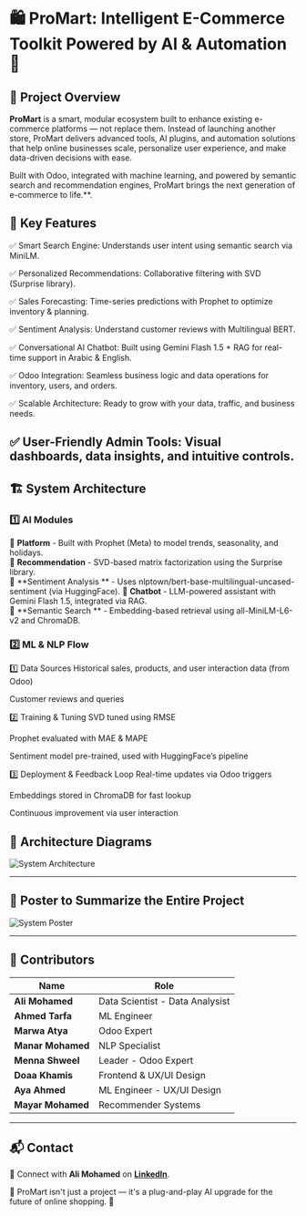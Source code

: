 # 🛍️ ProMart: Intelligent E-Commerce Toolkit Powered by AI & Automation 🚀

## 📌 Project Overview

**ProMart** is a smart, modular ecosystem built to enhance existing e-commerce platforms — not replace them. Instead of launching another store, ProMart delivers advanced tools, AI plugins, and automation solutions that help online businesses scale, personalize user experience, and make data-driven decisions with ease.

Built with Odoo, integrated with machine learning, and powered by semantic search and recommendation engines, ProMart brings the next generation of e-commerce to life.**.

## 🚀 Key Features

✅ Smart Search Engine: Understands user intent using semantic search via MiniLM.

✅ Personalized Recommendations: Collaborative filtering with SVD (Surprise library).

✅ Sales Forecasting: Time-series predictions with Prophet to optimize inventory & planning.

✅ Sentiment Analysis: Understand customer reviews with Multilingual BERT.

✅ Conversational AI Chatbot: Built using Gemini Flash 1.5 + RAG for real-time support in Arabic & English.

✅ Odoo Integration: Seamless business logic and data operations for inventory, users, and orders.

✅ Scalable Architecture: Ready to grow with your data, traffic, and business needs.

✅ User-Friendly Admin Tools: Visual dashboards, data insights, and intuitive controls.
---

## 🏗 System Architecture

### **1️⃣ AI Modules**

📌 **Platform** -	Built with Prophet (Meta) to model trends, seasonality, and holidays.  
📌 **Recommendation** - 	SVD-based matrix factorization using the Surprise library.  
📌 **Sentiment Analysis	** - Uses nlptown/bert-base-multilingual-uncased-sentiment (via HuggingFace).
📌 **Chatbot** - LLM-powered assistant with Gemini Flash 1.5, integrated via RAG.  
📌 **Semantic Search	** - Embedding-based retrieval using all-MiniLM-L6-v2 and ChromaDB. 

### **2️⃣  ML & NLP Flow**

1️⃣ Data Sources
Historical sales, products, and user interaction data (from Odoo)

Customer reviews and queries

2️⃣ Training & Tuning
SVD tuned using RMSE

Prophet evaluated with MAE & MAPE

Sentiment model pre-trained, used with HuggingFace’s pipeline

3️⃣ Deployment & Feedback Loop
Real-time updates via Odoo triggers

Embeddings stored in ChromaDB for fast lookup

Continuous improvement via user interaction


## 📱 Architecture Diagrams
![System Architecture](./Archtecture.svg)

---

## 📱 Poster to Summarize the Entire Project  
![System Poster](./Poster.png)

---

## 👥 Contributors  

| Name                 | Role                                                       |
| -------------------- | ---------------------------------------------------------- |
| **Ali Mohamed**      | Data Scientist - Data Analysist                            |
| **Ahmed Tarfa**      | ML Engineer                                                |
| **Marwa Atya**       | Odoo Expert                                                |
| **Manar Mohamed**    | NLP Specialist                                             |
| **Menna Shweel**     | Leader - Odoo Expert                                       |
| **Doaa Khamis**      | Frontend & UX/UI Design                                    |
| **Aya Ahmed**        | ML Engineer  -  UX/UI Design                               |
| **Mayar Mohamed**    | Recommender Systems                                        |

---

## 📬 Contact

📩 Connect with **Ali Mohamed** on **[LinkedIn](https://www.linkedin.com/in/ali-moh-sayed/)**.  

🚀 ProMart isn't just a project — it's a plug-and-play AI upgrade for the future of online shopping. 🛒
